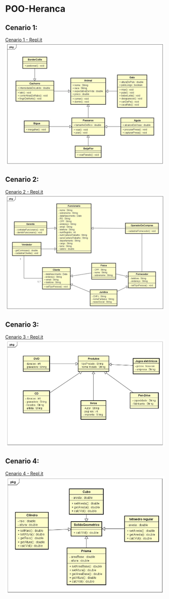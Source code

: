 # POO-Heranca

## Cenario 1:
[Cenario 1 - Repl.it](https://repl.it/@Miguel0310/Cenario-1)
![](https://raw.githubusercontent.com/Miguel0310/POO-Heranca/master/img/cenario1.jpg)

## Cenario 2:
[Cenario 2 - Repl.it](https://repl.it/@Miguel0310/Cenario-2)
![](https://raw.githubusercontent.com/Miguel0310/POO-Heranca/master/img/Cenario2.jpg)

## Cenario 3:
[Cenario 3 - Repl.it](https://repl.it/@Miguel0310/Cenario-3)
![](https://raw.githubusercontent.com/Miguel0310/POO-Heranca/master/img/Cenario%203.jpg)

## Cenario 4:
[Cenario 4 - Repl.it](https://repl.it/@Miguel0310/Cenario4)
![](https://raw.githubusercontent.com/Miguel0310/POO-Heranca/master/img/Cenario4.jpg)
